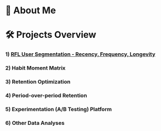 # 👨 About Me 


# 🛠️ Projects Overview
### 1) [RFL User Segmentation - Recency, Frequency, Longevity](https://github.com/HasanRizvi17/Hasan-Data-Portfolio/tree/main/User%20Segmentation%20-%20Recency%2C%20Frequency%2C%20Longevity)
### 2) Habit Moment Matrix
### 3) Retention Optimization
### 4) Period-over-period Retention
### 5) Experimentation (A/B Testing) Platform
### 6) Other Data Analyses
